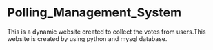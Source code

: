 # Polling_Management_System
This is a dynamic website created to collect the votes from users.This website is created by using python and mysql database.
